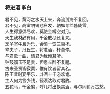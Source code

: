 ### 将进酒  李白  
君不见，黄河之水天上来，奔流到海不复回。  
君不见，高堂明镜悲白发，朝如青丝暮成雪。  
人生得意须尽欢，莫使金樽空对月。  
天生我材必有用，千金散尽还复来。  
烹羊宰牛且为乐，会须一饮三百杯。  
岑夫子，丹丘生，将进酒，杯莫停。  
与君歌一曲，请君为我倾耳听。  
钟鼓馔玉不足贵，但愿长醉不复醒。  
古来圣贤皆寂寞，惟有饮者留其名。  
陈王昔时宴平乐，斗酒十千恣欢谑。  
主人何为言少钱，径须沽取对君酌。  
五花马，千金裘，呼儿将出换美酒，与尔同销万古愁。  


